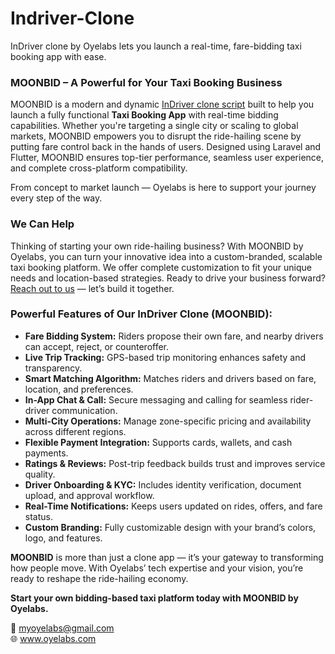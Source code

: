 # Indriver-Clone
InDriver clone by Oyelabs lets you launch a real-time, fare-bidding taxi booking app with ease.
<section>
<h3>MOONBID – A Powerful for Your Taxi Booking Business</h3>  
  <p>
    MOONBID is a modern and dynamic 
  <a href="https://oyelabs.com/indriver-clone-app-development/" target="_blank">InDriver clone script</a> built to help you launch a fully functional <strong>Taxi Booking App</strong> with real-time bidding capabilities. Whether you're targeting a single city or scaling to global markets, MOONBID empowers you to disrupt the ride-hailing scene by putting fare control back in the hands of users. Designed using Laravel and Flutter, MOONBID ensures top-tier performance, seamless user experience, and complete cross-platform compatibility.
  </p>
  <p>
    From concept to market launch — Oyelabs is here to support your journey every step of the way.
  </p>

  <h3>We Can Help</h3>
  <p>
    <p>
  Thinking of starting your own ride-hailing business? With MOONBID by Oyelabs, you can turn your innovative idea into a custom-branded, scalable taxi booking platform. We offer complete customization to fit your unique needs and location-based strategies. Ready to drive your business forward? <a href="mailto:grow@oyelabs.com">Reach out to us</a> — let’s build it together.
  </p>

  <h3>Powerful Features of Our InDriver Clone (MOONBID):</h3>
  <ul>
    <li><strong>Fare Bidding System:</strong> Riders propose their own fare, and nearby drivers can accept, reject, or counteroffer.</li>
    <li><strong>Live Trip Tracking:</strong> GPS-based trip monitoring enhances safety and transparency.</li>
    <li><strong>Smart Matching Algorithm:</strong> Matches riders and drivers based on fare, location, and preferences.</li>
    <li><strong>In-App Chat & Call:</strong> Secure messaging and calling for seamless rider-driver communication.</li>
    <li><strong>Multi-City Operations:</strong> Manage zone-specific pricing and availability across different regions.</li>
    <li><strong>Flexible Payment Integration:</strong> Supports cards, wallets, and cash payments.</li>
    <li><strong>Ratings & Reviews:</strong> Post-trip feedback builds trust and improves service quality.</li>
    <li><strong>Driver Onboarding & KYC:</strong> Includes identity verification, document upload, and approval workflow.</li>
    <li><strong>Real-Time Notifications:</strong> Keeps users updated on rides, offers, and fare status.</li>
    <li><strong>Custom Branding:</strong> Fully customizable design with your brand’s colors, logo, and features.</li>
  </ul>

  <p>
    <strong>MOONBID</strong> is more than just a clone app — it’s your gateway to transforming how people move. With Oyelabs’ tech expertise and your vision, you’re ready to reshape the ride-hailing economy.
  </p>
  <p>
    <strong>Start your own bidding-based taxi platform today with MOONBID by Oyelabs.</strong>
  </p>

  <p>
  📧 <a href="mailto:myoyelabs@gmail.com">myoyelabs@gmail.com</a><br>
  🌐 <a href="https://www.oyelabs.com">www.oyelabs.com</a>
</p>
</section>

